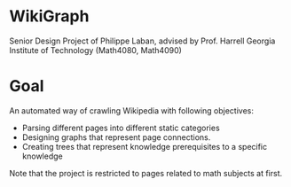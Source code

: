 WikiGraph
=========

Senior Design Project of Philippe Laban, advised by Prof. Harrell
Georgia Institute of Technology (Math4080, Math4090)

Goal
=========
An automated way of crawling Wikipedia with following objectives:
* Parsing different pages into different static categories
* Designing graphs that represent page connections.
* Creating trees that represent knowledge prerequisites to a specific knowledge	

Note that the project is restricted to pages related to math subjects at first.